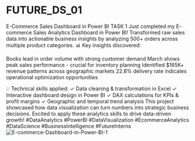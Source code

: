 # FUTURE_DS_01
E-Commerce Sales Dashboard in Power BI
TASK 1
Just completed my E-commerce Sales Analytics Dashboard in Power BI!
Transformed raw sales data into actionable business insights by analyzing 500+ orders across multiple product categories.
📊 Key insights discovered:

Books lead in order volume with strong customer demand
March shows peak sales performance - crucial for inventory planning
Identified $165K+ revenue patterns across geographic markets
22.8% delivery rate indicates operational optimization opportunities

💡 Technical skills applied:
✓ Data cleaning & transformation in Excel
✓ Interactive dashboard design in Power BI
✓ DAX calculations for KPIs & profit margins
✓ Geographic and temporal trend analysis
This project showcased how data visualization can turn numbers into strategic business decisions. Excited to apply these analytics skills to drive data-driven growth!
#DataAnalytics #PowerBI #DataVisualization #EcommerceAnalytics #DataScience #BusinessIntelligence #FutureInterns
![E-commerce-Dashboard-in-Power-BI-1](https://github.com/user-attachments/assets/ca1551b0-0767-41e1-bc58-142fab2bb2d9)
